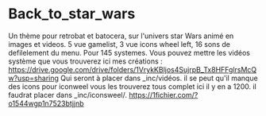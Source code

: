 # Back_to_star_wars
Un thème pour retrobat et batocera, sur l'univers star Wars animé en images et videos.
5 vue gamelist, 3 vue icons wheel left, 16 sons de defilelement du menu.
Pour 145 systemes.
Vous pouvez mettre les vidéos système que vous trouverez ici mes créations :
https://drive.google.com/drive/folders/1VrykKBljos4SujrpB_Tx8HFFglrsMcQw?usp=sharing
Qui seront à placer dans _inc/vidéos.
il se peut qu'il manque des icons pour iconweel vous les trouverez tous complet ici il y en a 1200.
il faudrat placer dans _inc/iconsweel/.
https://1fichier.com/?o1544wgp1n7523btjjnb
